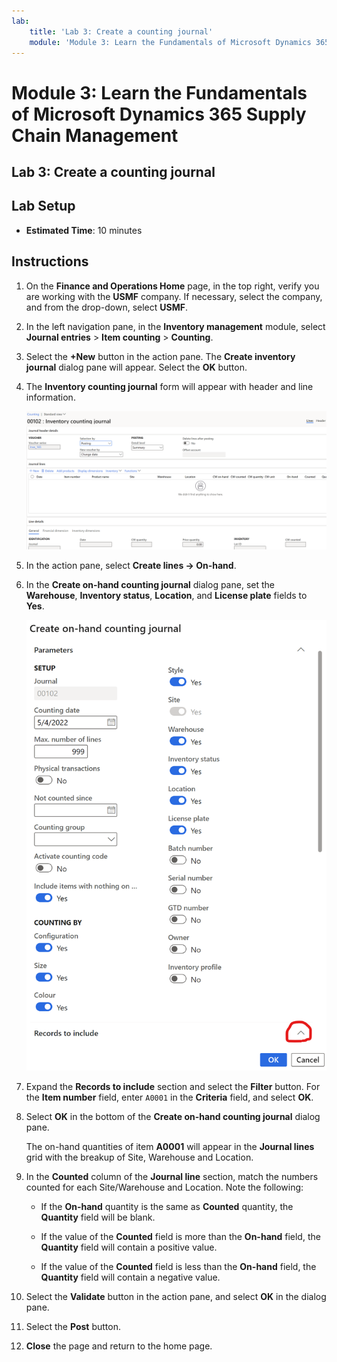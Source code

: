 ```yaml
---
lab:
    title: 'Lab 3: Create a counting journal'
    module: 'Module 3: Learn the Fundamentals of Microsoft Dynamics 365 Supply Chain Management'
---
```


# Module 3: Learn the Fundamentals of Microsoft Dynamics 365 Supply Chain Management

## Lab 3: Create a counting journal

## Lab Setup

   - **Estimated Time**: 10 minutes

## Instructions

1.  On the **Finance and Operations Home** page, in the top right, verify you are working with the **USMF** company. If necessary, select the company, and from the drop-down, select **USMF**. 

2.  In the left navigation pane, in the **Inventory management** module, select **Journal entries** > **Item counting** > **Counting**. 

3.  Select the **+New** button in the action pane. The **Create inventory journal** dialog pane will appear. Select the **OK** button. 

4.  The **Inventory counting journal** form will appear with header and line information. 

    ![Screenshot of the Inventory counting journal form with header and detail information filled in.](./media/lp-scm-m-002-warehouse-inventory-mgmt-06.png)

5.  In the action pane, select **Create lines -&gt; On-hand**. 

6.  In the **Create on-hand counting journal** dialog pane, set the **Warehouse**, **Inventory status**, **Location**, and **License plate** fields to **Yes**. 

    ![Screenshot of the Create on-hand counting journal dialog pane with the fields set as described.](./media/lp-scm-m-002-warehouse-inventory-mgmt-07.png)

7.  Expand the **Records to include** section and select the **Filter** button. For the **Item number** field, enter `A0001` in the **Criteria** field, and select **OK**. 

8.  Select **OK** in the bottom of the **Create on-hand counting journal** dialog pane. 

    The on-hand quantities of item **A0001** will appear in the **Journal lines** grid with the breakup of Site, Warehouse and Location. 

9.  In the **Counted** column of the **Journal line** section, match the numbers counted for each Site/Warehouse and Location. Note the following: 

    - If the **On-hand** quantity is the same as **Counted** quantity, the **Quantity** field will be blank. 

    - If the value of the **Counted** field is more than the **On-hand** field, the **Quantity** field will contain a positive value. 

    - If the value of the **Counted** field is less than the **On-hand** field, the **Quantity** field will contain a negative value. 

10. Select the **Validate** button in the action pane, and select **OK** in the dialog pane. 

11. Select the **Post** button. 

12. **Close** the page and return to the home page. 

